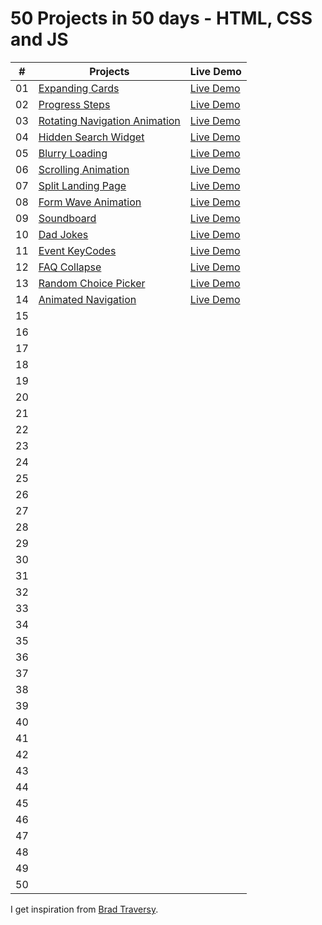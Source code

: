 # 50 Projects in 50 days - HTML, CSS and JS

|  #  | Projects                                                                                                              |Live Demo
| :-: | ----------------------------------------------------------------------------------------------------------------------|-------------------
| 01  | [Expanding Cards](https://github.com/Filiq/50projects50days/tree/main/1.%20Expanding%20Cards)                         | [Live Demo](https://www.filiq.net/projects/50projects50days/Expanding-Cards/)
| 02  | [Progress Steps](https://github.com/Filiq/50projects50days/tree/main/2.%20Progress%20Steps)                           | [Live Demo](https://www.filiq.net/projects/50projects50days/Progress-Steps/)
| 03  | [Rotating Navigation Animation](https://github.com/Filiq/50projects50days/tree/main/3.%20Rotating%20Navigation)       | [Live Demo](https://www.filiq.net/projects/50projects50days/Rotating-Navigation/)
| 04  | [Hidden Search Widget](https://github.com/Filiq/50projects50days/tree/main/4.%20Hidden%20Search%20Widget)             | [Live Demo](https://www.filiq.net/projects/50projects50days/Hidden-Search-Widget/)
| 05  | [Blurry Loading](https://github.com/Filiq/50projects50days/tree/main/5.%20Blurry%20Loading)                           | [Live Demo](https://www.filiq.net/projects/50projects50days/Blurry-Loading/)
| 06  | [Scrolling Animation](https://github.com/Filiq/50projects50days/tree/main/6.%20Scrolling%20Animation)                 | [Live Demo](https://www.filiq.net/projects/50projects50days/Scrolling-Animation/)             
| 07  | [Split Landing Page](https://github.com/Filiq/50projects50days/tree/main/7.%20Split%20Landing%20Page)                 | [Live Demo](https://www.filiq.net/projects/50projects50days/Split-Landing-Page/)
| 08  | [Form Wave Animation](https://github.com/Filiq/50projects50days/tree/main/8.%20Form%20Wave%20Animation)               | [Live Demo](https://www.filiq.net/projects/50projects50days/Form-Wave-Animation/)
| 09  | [Soundboard](https://github.com/Filiq/50projects50days/tree/main/9.%20Soundboard)                                     | [Live Demo](https://www.filiq.net/projects/50projects50days/Soundboard/)
| 10  | [Dad Jokes](https://github.com/Filiq/50projects50days/tree/main/10.%20Dad%20Jokes)                                    | [Live Demo](https://www.filiq.net/projects/50projects50days/Dad-Jokes/)
| 11  | [Event KeyCodes](https://github.com/Filiq/50projects50days/tree/main/11.%20Event%20KeyCodes)                          | [Live Demo](https://www.filiq.net/projects/50projects50days/Event-KeyCodes/)
| 12  | [FAQ Collapse](https://github.com/Filiq/50projects50days/tree/main/12.%20FAQ%20Collapse)                              | [Live Demo](https://www.filiq.net/projects/50projects50days/FAQ-Collapse/)
| 13  | [Random Choice Picker](https://github.com/Filiq/50projects50days/tree/main/13.%20Random%20Choice%20Picker)            | [Live Demo](https://www.filiq.net/projects/50projects50days/Random-Choice-Picker/)
| 14  | [Animated Navigation](https://github.com/Filiq/50projects50days/tree/main/14.%20Animated%20Navigation)                | [Live Demo](https://www.filiq.net/projects/50projects50days/Animated-Navigation/) 
| 15  |              |
| 16  |              |
| 17  |              |
| 18  |              |
| 19  |              |
| 20  |              |
| 21  |              |
| 22  |              |
| 23  |              |
| 24  |              |
| 25  |              |
| 26  |              |
| 27  |              |
| 28  |              |
| 29  |              |
| 30  |              |
| 31  |              |
| 32  |              |
| 33  |              |
| 34  |              |
| 35  |              |
| 36  |              |
| 37  |              |
| 38  |              |
| 39  |              |
| 40  |              |
| 41  |              |
| 42  |              |
| 43  |              |
| 44  |              |
| 45  |              |
| 46  |              |
| 47  |              |
| 48  |              |
| 49  |              |
| 50  |              |

I get inspiration from [Brad Traversy](https://github.com/bradtraversy).
